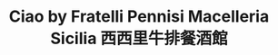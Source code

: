---
title: "Ciao by Fratelli Pennisi Macelleria Sicilia 西西里牛排餐酒館"
description: "Ciao by Fratelli Pennisi Macelleria Sicilia 西西里牛排餐酒館"
layout: shop
keywords:
  - 美食競賽
  - 台灣美食
  - 美食精選
datePublished: "2025-06-30"
dateModified: "2025-07-02"
city: "台北市"
district: "大同區"
address: "台北市大同區承德路一段3號6樓"
phone: "0975684833"
geo: "25.049143849212033, 121.51686683096352"
google_map: "https://maps.app.goo.gl/17vBMKB7N4QhHrLk8"
footinder: "https://footinder.com.tw/%e5%8f%b0%e5%8c%97%e5%b8%82%e5%a4%a7%e5%90%8c%e5%8d%80/7651/"
official: "https://www.palaisdechinehotel.com/pdc-tw/pages/26/0/304"
award:
  - name: "500盤"
    year: "2024"
    entries:
      - dishes:
          - "馬頭魚義大利麵"

---